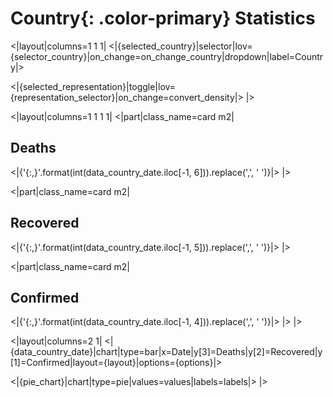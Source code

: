 # **Country**{: .color-primary} Statistics

<|layout|columns=1 1 1|
<|{selected_country}|selector|lov={selector_country}|on_change=on_change_country|dropdown|label=Country|>

<|{selected_representation}|toggle|lov={representation_selector}|on_change=convert_density|>
|>

<|layout|columns=1 1 1 1|
<|part|class_name=card m2|
## Deaths
<|{'{:,}'.format(int(data_country_date.iloc[-1, 6])).replace(',', ' ')}|>
|>

<|part|class_name=card m2|
## Recovered
<|{'{:,}'.format(int(data_country_date.iloc[-1, 5])).replace(',', ' ')}|>
|>

<|part|class_name=card m2|
## Confirmed
<|{'{:,}'.format(int(data_country_date.iloc[-1, 4])).replace(',', ' ')}|>
|>
|>

<|layout|columns=2 1|
<|{data_country_date}|chart|type=bar|x=Date|y[3]=Deaths|y[2]=Recovered|y[1]=Confirmed|layout={layout}|options={options}|>

<|{pie_chart}|chart|type=pie|values=values|labels=labels|>
|>
